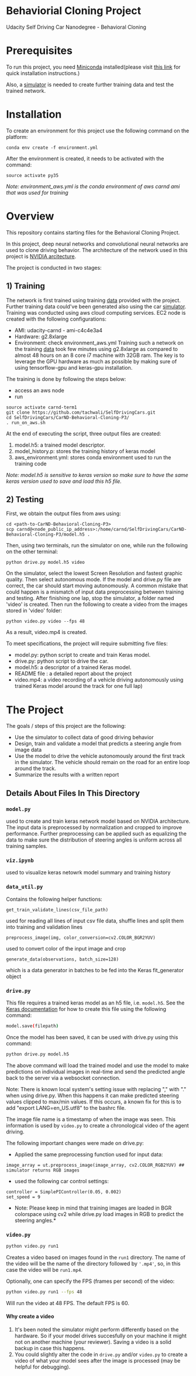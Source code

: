 # Behaviorial Cloning Project
Udacity Self Driving Car Nanodegree - Behavioral Cloning

# Prerequisites

To run this project, you need [Miniconda](https://conda.io/miniconda.html) installed(please visit [this link](https://conda.io/docs/install/quick.html) for quick installation instructions.)

Also, a [simulator](https://d17h27t6h515a5.cloudfront.net/topher/2017/February/58ae46bb_linux-sim/linux-sim.zip) is needed to create further training data and test the trained network. 

# Installation
To create an environment for this project use the following command on the platform:

```
conda env create -f environment.yml
```


After the environment is created, it needs to be activated with the command:

```
source activate py35
```

*Note: 
environment_aws.yml is the conda environment of aws carnd ami that was used for training* 

# Overview

This repository contains starting files for the Behavioral Cloning Project.

In this project, deep neural networks and convolutional neural networks are used to clone driving behavior. The architecture of the network used in this project is [NVIDIA arcitecture](https://images.nvidia.com/content/tegra/automotive/images/2016/solutions/pdf/end-to-end-dl-using-px.pdf). 

The project is conducted in two stages:
## 1) Training
The network is first trained using training [data](https://d17h27t6h515a5.cloudfront.net/topher/2016/December/584f6edd_data/data.zip) provided with the project. Further training data could've been generated also using the car [simulator](https://d17h27t6h515a5.cloudfront.net/topher/2017/February/58ae46bb_linux-sim/linux-sim.zip).
Training was conducted using aws cloud computing services. EC2 node is created with the following configurations:
* AMI: udacity-carnd - ami-c4c4e3a4
* Hardware: g2.8xlarge
* Environment: check environment_aws.yml
Training such a network on the training [data](https://d17h27t6h515a5.cloudfront.net/topher/2016/December/584f6edd_data/data.zip) took few minutes using g2.8xlarge as compared to almost 48 hours on an 8 core i7 machine with 32GB ram. The key is to leverage the GPU hardware as much as possible by making sure of using tensorflow-gpu and keras-gpu installation.

The training is done by following the steps below:
- access an aws node 
- run 
```
source activate carnd-term1
git clone https://github.com/tachwali/SelfDrivingCars.git
cd SelfDrivingCars/CarND-Behavioral-Cloning-P3/
. run_on_aws.sh
```
At the end of executing the script, three output files are created: 
1) model.h5: a trained model descriptor.
2) model_history.p: stores the training history of keras model
3) aws_environment.yml: stores conda environment used to run the training code

*Note:
model.h5 is sensitive to keras version so make sure to have the same keras version used to save and load this h5 file.*


## 2) Testing
First, we obtain the output files from aws using:
```
cd <path-to-CarND-Behavioral-Cloning-P3>
scp carnd@<node_public_ip_address>:/home/carnd/SelfDrivingCars/CarND-Behavioral-Cloning-P3/model.h5 .
```
Then, using two terminals, run the simulator on one, while run the following on the other terminal:
```
python drive.py model.h5 video
```
On the simulator, select the lowest Screen Resolution and fastest graphic quality. Then select autonomous mode. If the model and drive.py file are correct, the car should start moving autonomously. A common mistake that could happen is a mismatch of input data preprocessing between training and testing.
After finishing one lap, stop the simulator, a folder named 'video' is created. Then run the following to create a video from the images stored in 'video' folder:
```
python video.py video --fps 48
```
As a result, video.mp4 is created.


To meet specifications, the project will require submitting five files: 
* model.py: python script to create and train Keras model.
* drive.py: python script to drive the car. 
* model.h5: a descriptor of a trained Keras model.
* README file : a detailed report about the project
* video.mp4: a video recording of a vehicle driving autonomously using trained Keras model around the track for one full lap)


# The Project

The goals / steps of this project are the following:
* Use the simulator to collect data of good driving behavior 
* Design, train and validate a model that predicts a steering angle from image data
* Use the model to drive the vehicle autonomously around the first track in the simulator. The vehicle should remain on the road for an entire loop around the track.
* Summarize the results with a written report

## Details About Files In This Directory

### `model.py`
used to create and train keras network model based on NVIDIA architecture. The input data is preprocessed by normalization and cropped to improve performance. Further preprocessing can be applied such as equalizing the data to make sure the distribution of steering angles is uniform across all training samples.

### `viz.ipynb`
used to visualize keras netowrk model summary and training history

### `data_util.py`
Contains the following helper functions:
```
get_train_validate_lines(csv_file_path)
```
used for reading all lines of input csv file data, shuffle lines and split them into training and validation lines 

```
preprocess_image(img, color_conversion=cv2.COLOR_BGR2YUV)
```
used to convert color of the input image and crop

```
generate_data(observations, batch_size=128)
```
which is a data generator in batches to be fed into the Keras fit_generator object


### `drive.py`

This file requires  a trained keras model as an h5 file, i.e. `model.h5`. See the [Keras documentation](https://keras.io/getting-started/faq/#how-can-i-save-a-keras-model) for how to create this file using the following command:
```sh
model.save(filepath)
```

Once the model has been saved, it can be used with drive.py using this command:

```sh
python drive.py model.h5
```

The above command will load the trained model and use the model to make predictions on individual images in real-time and send the predicted angle back to the server via a websocket connection.

Note: There is known local system's setting issue with replacing "," with "." when using drive.py. When this happens it can make predicted steering values clipped to max/min values. If this occurs, a known fix for this is to add "export LANG=en_US.utf8" to the bashrc file.

The image file name is a timestamp of when the image was seen. This information is used by `video.py` to create a chronological video of the agent driving.

The following important changes were made on drive.py:
* Applied the same preprocessing function used for input data:  
```
image_array = ut.preprocess_image(image_array, cv2.COLOR_RGB2YUV) ## simulator returns RGB images
```
* used the following car control settings:
```
controller = SimplePIController(0.05, 0.002)
set_speed = 9
```

* Note:
Please keep in mind that training images are loaded in BGR colorspace using cv2 while drive.py load images in RGB to predict the steering angles.*


### `video.py`

```sh
python video.py run1
```

Creates a video based on images found in the `run1` directory. The name of the video will be the name of the directory followed by `'.mp4'`, so, in this case the video will be `run1.mp4`.

Optionally, one can specify the FPS (frames per second) of the video:

```sh
python video.py run1 --fps 48
```

Will run the video at 48 FPS. The default FPS is 60.

#### Why create a video

1. It's been noted the simulator might perform differently based on the hardware. So if your model drives succesfully on your machine it might not on another machine (your reviewer). Saving a video is a solid backup in case this happens.
2. You could slightly alter the code in `drive.py` and/or `video.py` to create a video of what your model sees after the image is processed (may be helpful for debugging).



